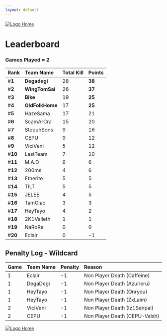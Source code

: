 ```yaml
---
layout: default
---
```


[ ![Logo](https://kanziebub.github.io/ProjectSEA/assets/images/bullet_rev.png) Home](https://kanziebub.github.io/ProjectSEA/)

# **Leaderboard**

### Games Played = 2

|  Rank  | Team Name             | Total Kill | **Points** |
|:-------|:----------------------|:-----------|:-----------|
| #**1** | **Degadegi** | 28 | **38** | 
| #**2** | **WingTomSai** | 26 | **37** | 
| #**3** | **Bike** | 19 | **25** | 
| #**4** | **OldFolkHome** | 17 | **25** | 
| #**5** | HazeSama | 17 | 21 | 
| #**6** | ScamArCra | 15 | 20 | 
| #**7** | StepuhSons | 9 | 16 | 
| #**8** | CEPU | 9 | 12 | 
| #**9** | ViciVeni | 5 | 12 | 
| #**10** | LastTeam | 7 | 10 | 
| #**11** | M.A.D | 6 | 6 | 
| #**12** | 200ms | 4 | 6 | 
| #**13** | Etherite | 5 | 5 | 
| #**14** | TILT | 5 | 5 | 
| #**15** | JELEE | 4 | 5 | 
| #**16** | TamGiac | 3 | 3 | 
| #**17** | HeyTayo | 4 | 2 | 
| #**18** | 2K1Valleth | 1 | 1 | 
| #**19** | NaRoRe | 0 | 0 | 
| #**20** | Eclair | 0 | -1 | 
 

## Penalty Log - Wildcard

|  Game  | Team Name | Penalty | Reason                |
|:-------|:----------|:--------|:----------------------| 
| 1 | Eclair | -1 | Non Player Death (Caffeine) |
| 1 | DegaDegi | -1 | Non Player Death (Azurieru) |
| 1 | HeyTayo | -1 | Non Player Death (Onryou) |
| 1 | HeyTayo | -1 | Non Player Death (ZxLaim) |
| 2 | ViciVeni | -1 | Non Player Death (Iz1Senpai) |
| 2 | CEPU | -1 | Non Player Death (CEPU-Valsh) |

[ ![Logo](https://kanziebub.github.io/ProjectSEA/assets/images/bullet_rev.png) Home](https://kanziebub.github.io/ProjectSEA/)
